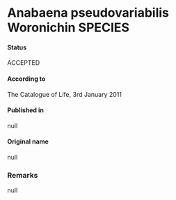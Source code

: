 Anabaena pseudovariabilis Woronichin SPECIES
=======

#### Status
ACCEPTED

#### According to
The Catalogue of Life, 3rd January 2011

#### Published in
null

#### Original name
null

### Remarks
null